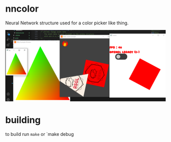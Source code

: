 # nncolor
Neural Network structure used for a color picker like thing. 

![example screenshot](https://github.com/ColleagueRiley/RSGL/blob/main/screenshot.png?raw=true)

# building
to build run `make` or `make debug